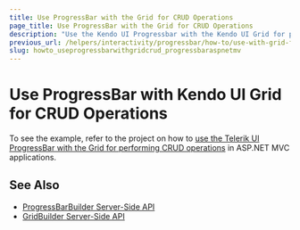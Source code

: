 ```yaml
---
title: Use ProgressBar with the Grid for CRUD Operations
page_title: Use ProgressBar with the Grid for CRUD Operations
description: "Use the Kendo UI Progressbar with the Kendo UI Grid for performing CRUD operations in ASP.NET MVC applications."
previous_url: /helpers/interactivity/progressbar/how-to/use-with-grid-for-crud-operations
slug: howto_useprogressbarwithgridcrud_progressbaraspnetmv
---
```


# Use ProgressBar with Kendo UI Grid for CRUD Operations

To see the example, refer to the project on how to [use the Telerik UI ProgressBar with the Grid for performing CRUD operations](https://github.com/telerik/ui-for-aspnet-mvc-examples/tree/master/grid/GridProgressBarForCRUDOperations) in ASP.NET MVC applications.

## See Also

* [ProgressBarBuilder Server-Side API](https://docs.telerik.com/aspnet-mvc/api/kendo.mvc.ui.fluent/progressbarbuilder)
* [GridBuilder Server-Side API](https://docs.telerik.com/aspnet-mvc/api/kendo.mvc.ui.fluent/autocompletebuilder)
